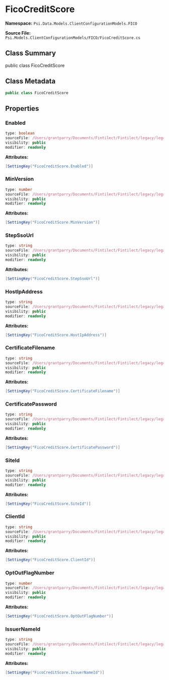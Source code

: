 # FicoCreditScore

**Namespace:** `Psi.Data.Models.ClientConfigurationModels.FICO`

**Source File:** `Psi.Models.ClientConfigurationModels/FICO/FicoCreditScore.cs`

## Class Summary

public class FicoCreditScore

## Class Metadata

```typescript
public class FicoCreditScore
```

## Properties

### Enabled

```typescript
type: boolean
sourceFile: /Users/grantparry/Documents/Fintilect/Fintilect/legacy/legacy-apis/Psi.Models.ClientConfigurationModels/FICO/FicoCreditScore.cs
visibility: public
modifier: readonly
```

**Attributes:**
```csharp
[SettingKey("FicoCreditScore.Enabled")]
```

### MinVersion

```typescript
type: number
sourceFile: /Users/grantparry/Documents/Fintilect/Fintilect/legacy/legacy-apis/Psi.Models.ClientConfigurationModels/FICO/FicoCreditScore.cs
visibility: public
modifier: readonly
```

**Attributes:**
```csharp
[SettingKey("FicoCreditScore.MinVersion")]
```

### StepSsoUrl

```typescript
type: string
sourceFile: /Users/grantparry/Documents/Fintilect/Fintilect/legacy/legacy-apis/Psi.Models.ClientConfigurationModels/FICO/FicoCreditScore.cs
visibility: public
modifier: readonly
```

**Attributes:**
```csharp
[SettingKey("FicoCreditScore.StepSsoUrl")]
```

### HostIpAddress

```typescript
type: string
sourceFile: /Users/grantparry/Documents/Fintilect/Fintilect/legacy/legacy-apis/Psi.Models.ClientConfigurationModels/FICO/FicoCreditScore.cs
visibility: public
modifier: readonly
```

**Attributes:**
```csharp
[SettingKey("FicoCreditScore.HostIpAddress")]
```

### CertificateFilename

```typescript
type: string
sourceFile: /Users/grantparry/Documents/Fintilect/Fintilect/legacy/legacy-apis/Psi.Models.ClientConfigurationModels/FICO/FicoCreditScore.cs
visibility: public
modifier: readonly
```

**Attributes:**
```csharp
[SettingKey("FicoCreditScore.CertificateFilename")]
```

### CertificatePassword

```typescript
type: string
sourceFile: /Users/grantparry/Documents/Fintilect/Fintilect/legacy/legacy-apis/Psi.Models.ClientConfigurationModels/FICO/FicoCreditScore.cs
visibility: public
modifier: readonly
```

**Attributes:**
```csharp
[SettingKey("FicoCreditScore.CertificatePassword")]
```

### SiteId

```typescript
type: string
sourceFile: /Users/grantparry/Documents/Fintilect/Fintilect/legacy/legacy-apis/Psi.Models.ClientConfigurationModels/FICO/FicoCreditScore.cs
visibility: public
modifier: readonly
```

**Attributes:**
```csharp
[SettingKey("FicoCreditScore.SiteId")]
```

### ClientId

```typescript
type: string
sourceFile: /Users/grantparry/Documents/Fintilect/Fintilect/legacy/legacy-apis/Psi.Models.ClientConfigurationModels/FICO/FicoCreditScore.cs
visibility: public
modifier: readonly
```

**Attributes:**
```csharp
[SettingKey("FicoCreditScore.ClientId")]
```

### OptOutFlagNumber

```typescript
type: number
sourceFile: /Users/grantparry/Documents/Fintilect/Fintilect/legacy/legacy-apis/Psi.Models.ClientConfigurationModels/FICO/FicoCreditScore.cs
visibility: public
modifier: readonly
```

**Attributes:**
```csharp
[SettingKey("FicoCreditScore.OptOutFlagNumber")]
```

### IssuerNameId

```typescript
type: string
sourceFile: /Users/grantparry/Documents/Fintilect/Fintilect/legacy/legacy-apis/Psi.Models.ClientConfigurationModels/FICO/FicoCreditScore.cs
visibility: public
modifier: readonly
```

**Attributes:**
```csharp
[SettingKey("FicoCreditScore.IssuerNameId")]
```
